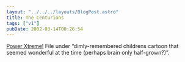 ```yaml
---
layout: "../../../layouts/BlogPost.astro"
title: The Centurions
tags: ["v1"]
pubDate: 2002-03-14T00:26:54
---
```


[Power Xtreme!][1] File under &#8220;dimly-remembered childrens cartoon that seemed wonderful at the time (perhaps brain only half-grown?)&#8221;.

[1]: http://www.geocities.com/lbosullivan/centurin.htm
